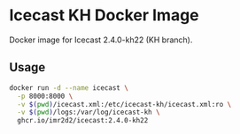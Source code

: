 # Icecast KH Docker Image

Docker image for Icecast 2.4.0-kh22 (KH branch).

## Usage
```bash
docker run -d --name icecast \
  -p 8000:8000 \
  -v $(pwd)/icecast.xml:/etc/icecast-kh/icecast.xml:ro \
  -v $(pwd)/logs:/var/log/icecast-kh \
  ghcr.io/imr2d2/icecast:2.4.0-kh22
